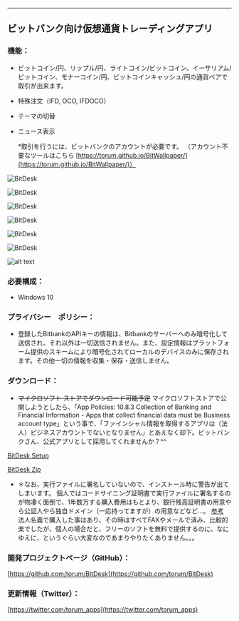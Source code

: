 
---------------------------------------

## ビットバンク向け仮想通貨トレーディングアプリ 

### 機能：
- ビットコイン/円、リップル/円、ライトコイン/ビットコイン、イーサリアム/ビットコイン、モナーコイン/円、ビットコインキャッシュ/円の通貨ペアで取引が出来ます。
- 特殊注文（IFD, OCO, IFDOCO）
- テーマの切替
- ニュース表示

  *取引を行うには、ビットバンクのアカウントが必要です。  （アカウント不要なツールはこちら [https://torum.github.io/BitWallpaper/](https://torum.github.io/BitWallpaper/)）
  

![BitDesk](https://github.com/torum/BitDesk/blob/master/docs/Images/BitDesk-Sreenshot-Default-Dark.png?raw=true)

![BitDesk](https://github.com/torum/BitDesk/blob/master/docs/Images/BitDesk-Sreenshot-Default-Light.png?raw=true)

![BitDesk](https://github.com/torum/BitDesk/blob/master/docs/Images/BitDesk-Sreenshot-DefaultLock-Dark.png?raw=true)

![BitDesk](https://github.com/torum/BitDesk/blob/master/docs/Images/BitDesk-Sreenshot-IFDOCO-Dark.png?raw=true)

![BitDesk](https://github.com/torum/BitDesk/blob/master/docs/Images/BitDesk-Sreenshot-MiddleSize-Dark.png?raw=true)

![BitDesk](https://github.com/torum/BitDesk/blob/master/docs/Images/BitDesk-Sreenshot-SmallSize-Dark.png?raw=true)

![alt text](https://github.com/torum/BitDesk/blob/master/docs/Images/BitDesk1.gif?raw=true)

### 必要構成：
- Windows 10

### プライバシー　ポリシー：
* 登録したBitbankのAPIキーの情報は、Bitbankのサーバーへのみ暗号化して送信され、それ以外は一切送信されません。また、設定情報はプラットフォーム提供のスキームにより暗号化されてローカルのデバイスのみに保存されます。その他一切の情報を収集・保存・送信しません。

### ダウンロード：  
- ~~マイクロソフト ストアでダウンロード可能予定~~
マイクロソフトストアで公開しようとしたら、「App Policies: 10.8.3 Collection of Banking and Financial Information - Apps that collect financial data must be Business account type」という事で、「ファインシャル情報を取得するアプリは（法人）ビジネスアカウントでないとなりません」とあえなく却下。ビットバンクさん、公式アプリとして採用してくれませんか？^^

[BitDesk Setup](https://github.com/torum/BitDesk/blob/master/downloads/BitDeskSetup.exe?raw=true)

[BitDesk Zip](https://github.com/torum/BitDesk/blob/master/downloads/BitDesk-v0.0.0.2.zip?raw=true)

- ＊なお、実行ファイルに署名していないので、インストール時に警告が出てしまいます。
個人ではコードサイニング証明書で実行ファイルに署名するのが物凄く面倒で、1年数万する購入費用はもとより、銀行残高証明書の用意やら公証人やら独自ドメイン（一応持ってますが）の用意などなど...。
[参考](https://www.officedaytime.com/tips/codesigning2.html)
法人名義で購入した事はあり、その時はすべてFAXやメールで済み、比較的楽でしたが、個人の場合だと、フリーのソフトを無料で提供するのに、なにゆえに、というぐらい大変なのであまりやりたくありません。。。

### 開発プロジェクトページ（GitHub）：
[https://github.com/torum/BitDesk](https://github.com/torum/BitDesk)
 
### 更新情報（Twitter）： 
[https://twitter.com/torum_apps](https://twitter.com/torum_apps)

